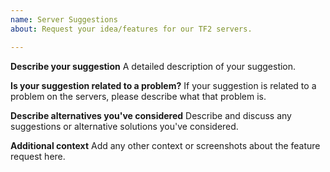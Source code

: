 ```yaml
---
name: Server Suggestions
about: Request your idea/features for our TF2 servers.

---
```


**Describe your suggestion**
A detailed description of your suggestion.

**Is your suggestion related to a problem?**
If your suggestion is related to a problem on the servers, please describe what that problem is.

**Describe alternatives you've considered**
Describe and discuss any suggestions or alternative solutions you've considered.

**Additional context**
Add any other context or screenshots about the feature request here.
